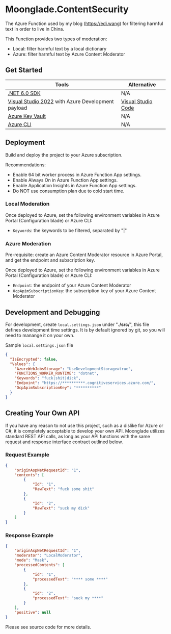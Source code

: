 # Moonglade.ContentSecurity

The Azure Function used by my blog (https://edi.wang) for filtering harmful text in order to live in China.

This Function provides two types of moderation:

- Local: filter harmful text by a local dictionary
- Azure: filter harmful text by Azure Content Moderator

## Get Started

Tools | Alternative
--- | ---
[.NET 6.0 SDK](http://dot.net) | N/A
[Visual Studio 2022](https://visualstudio.microsoft.com/) with Azure Development payload| [Visual Studio Code](https://code.visualstudio.com/)
[Azure Key Vault](https://azure.microsoft.com/en-us/services/key-vault/) | N/A
[Azure CLI](https://docs.microsoft.com/en-us/cli/azure/?view=azure-cli-latest) | N/A

## Deployment

Build and deploy the project to your Azure subscription.

Recommendations:

- Enable 64 bit worker process in Azure Function App settings.
- Enable Always On in Azure Function App settings.
- Enable Application Insights in Azure Function App settings.
- Do NOT use consumption plan due to cold start time.

### Local Moderation

Once deployed to Azure, set the following environment variables in Azure Portal (Configuration blade) or Azure CLI:

- `Keywords`: the keywords to be filtered, separated by "|"

### Azure Moderation

Pre-requisite: create an Azure Content Moderator resource in Azure Portal, and get the endpoint and subscription key.

Once deployed to Azure, set the following environment variables in Azure Portal (Configuration blade) or Azure CLI:

- `Endpoint`: the endpoint of your Azure Content Moderator
- `OcpApimSubscriptionKey`: the subscription key of your Azure Content Moderator

## Development and Debugging

For development, create ```local.settings.json``` under "**./src/**", this file defines development time settings. It is by default ignored by git, so you will need to manange it on your own.

Sample ```local.settings.json``` file

```json
{
  "IsEncrypted": false,
  "Values": {
    "AzureWebJobsStorage": "UseDevelopmentStorage=true",
    "FUNCTIONS_WORKER_RUNTIME": "dotnet",
    "Keywords": "fuck|shit|dick",
    "Endpoint": "https://**********.cognitiveservices.azure.com/",
    "OcpApimSubscriptionKey": "**********"
  }
}
```

## Creating Your Own API

If you have any reason to not use this project, such as a dislike for Azure or C#, it is completely acceptable to develop your own API. Moonglade utilizes standard REST API calls, as long as your API functions with the same request and response interface contract outlined below.

### Request Example

```json
{
    "originAspNetRequestId": "1",
    "contents": [
        {
            "Id": "1",
            "RawText": "fuck some shit"
        },
        {
            "Id": "2",
            "RawText": "suck my dick"
        }
    ]
}
```

### Response Example

```json
{
    "originAspNetRequestId": "1",
    "moderator": "LocalModerator",
    "mode": "Mask",
    "processedContents": [
        {
            "id": "1",
            "processedText": "**** some ****"
        },
        {
            "id": "2",
            "processedText": "suck my ****"
        }
    ],
    "positive": null
}
```

Please see source code for more details.